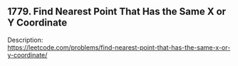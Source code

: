 ## 1779. Find Nearest Point That Has the Same X or Y Coordinate

Description:  
https://leetcode.com/problems/find-nearest-point-that-has-the-same-x-or-y-coordinate/